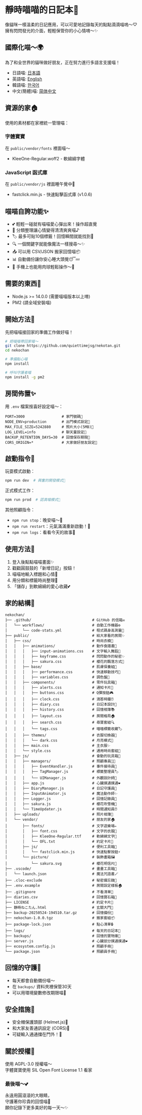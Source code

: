 # 靜時喵喵的日記本🐾

像貓咪一樣溫柔的日記應用，可以可愛地記錄每天的點點滴滴喵嗚～♡  
擁有閃閃發光的介面，輕輕保管你的小心情唷～✨

## 國際化喵～🌍

為了和全世界的貓咪做好朋友，正在努力進行多語言支援喵！

- 日語喵: [日本語](README.md)
- 英語喵: [English](README-en.md)  
- 韓語喵: [한국어](README-ko.md)  
- 中文(簡體)喵: [简体中文](README-zh.md)  

## 資源的家🏠

使用的素材都在家裡統一管理喵：

### 字體寶寶  
在 `public/vendor/fonts` 裡面喵～  
- KleeOne-Regular.woff2 - 軟綿綿字體  

### JavaScript 函式庫  
在 `public/vendor/js` 裡面睡午覺中🐾  
- fastclick.min.js - 快速點擊函式庫 (v1.0.6)  

## 喵喵自誇功能✨  

- 💕 輕輕一碰就有喵喵愛心彈出來！操作超直覺  
- 📝 分類整理讓心情變得清清爽爽喵♪  
- 🏷️ 最多可貼10個標籤！回憶瞬間就能找到🔖  
- 🔍 一個關鍵字就能像魔法一樣搜尋～✨  
- 📤 可以用 CSV/JSON 搬家回憶喵📦  
- 📊 自動備份讓你安心睡大頭覺😴💤  
- 📱 手機上也能用肉球輕鬆操作～🐾  

## 需要的東西🍼  

- Node.js >= 14.0.0 (需要喵喵版本以上唷)  
- PM2 (請全域安裝喵)  

## 開始方法🐾  

先把喵喵接回家的準備工作做好喵！  

```bash
# 把喵喵帶回家喵～
git clone https://github.com/quiettimejsg/nekotan.git  
cd nekochan  

# 準備點心喵
npm install  

# 呼叫守護者喵
npm install -g pm2
```

## 房間佈置✨  

用 `.env` 檔案按喜好設定喵～：  

```env
PORT=3000                 # 家門號碼🚪  
NODE_ENV=production       # 出門模式設定🎀  
MAX_FILE_SIZE=5242880     # 照片大小(5MB)📸  
LOG_LEVEL=info            # 聊天量設定💬  
BACKUP_RETENTION_DAYS=30  # 回憶保存期限📆  
CORS_ORIGIN=*             # 大家做好朋友設定🌈  
```

## 啟動指令🐾  

玩耍模式啟動：  
```bash
npm run dev  # 興奮的開發模式💫  
```  

正式模式工作：  
```bash
npm run prod  # 認真喵模式👑  
```  

其他照顧指令：  
- `npm run stop`：晚安喵～🌙  
- `npm run restart`：元氣滿滿重新啟動！🔁  
- `npm run logs`：看看今天的故事📖  

## 使用方法💖  

1.  登入後點點喵喵畫面✨  
2.  戳戳圓鼓鼓的「新增日記」按鈕！  
3.  喵喵地輸入標題和心情📝  
4.  用分類和標籤時尚整理🎀  
5.  「儲存」到軟綿綿的愛心收藏💕  

## 家的結構🐾  

```
nekochan/
├── .github/                            # GitHub 的信箱✉️
│   └── workflows/                      # 自動工作機器⚙️
│       └── code-stats.yml              # 程式碼身高測量📏
├── public/                             # 給大家看的房間✨
│   ├── css/                            # 時尚衣櫥👗
│   │   ├── animations/                 # 動作食譜書💫
│   │   │   ├── input-animations.css    # 文字輸入舞蹈💃
│   │   │   ├── keyframe.css            # 閃閃動作的秘密✨
│   │   │   ├── sakura.css              # 櫻花的飄落方式🌸
│   │   ├── base/                       # 肌膚保養組💅
│   │   │   ├── performance.css         # 快速移動技巧🐇
│   │   │   ├── variables.css           # 調色盤🎨
│   │   ├── components/                 # 零件玩具箱🧸
│   │   │   ├── alerts.css              # 通知卡片🔔
│   │   │   ├── buttons.css             # Q彈按鈕🎮
│   │   │   ├── clock.css               # 滴答時鐘⏰
│   │   │   ├── diary.css               # 日記本設計📖
│   │   │   ├── history.css             # 回憶相簿📚
│   │   │   ├── layout.css              # 房間格局🏠
│   │   │   ├── search.css              # 尋寶套組🔍
│   │   │   └── tags.css                # 喵喵標籤收藏🏷️
│   │   ├── themes/                     # 衣服切換器👘
│   │   │   └── dark.css                # 月亮模式🌙
│   │   ├── main.css                    # 主衣服✨
│   │   └── style.css                   # 通用時尚套組🎀
│   ├── js/                             # 會動的玩具箱🎪
│   │   ├── managers/                   # 照顧專員👩‍🍼
│   │   │   ├── EventHandler.js         # 事件接待員🎪
│   │   │   ├── TagManager.js           # 標籤整理員🏷️
│   │   │   └── UIManager.js            # 外觀設計師🎨
│   │   ├── app.js                      # 心臟撲通撲通❤️
│   │   ├── DiaryManager.js             # 日記守護員📝
│   │   ├── InputAnimator.js            # 魔法動作師✨
│   │   ├── Logger.js                   # 回憶記錄員📜
│   │   ├── sakura.js                   # 櫻花吹雪機🌸
│   │   └── TimeUpdater.js              # 時間通知員⏰
│   ├── uploads/                        # 照片相簿📸
│   └── vendor/                         # 朋友的家🏠
│       ├── fonts/                      # 文字遊樂場✏️
│       │   ├── font.css                # 文字的衣服👕
│       │   ├── KleeOne-Regular.ttf     # 軟綿綿文字🐾
│       │   └── OFL.txt                 # 約定卡片📜
│       ├── js/                         # 便利工具箱🧰
│       │   └── fastclick.min.js        # 快速點擊按鈕⚡
│       └── picture/                    # 裝飾畫箱🖼️
│           └── sakura.svg              # 櫻花明信片🌸
├── .vscode/                            # 畫畫工具箱🎨
│   └── launch.json                     # 魔法咒語書🪄
├── .cloc-exclude                       # 秘密備忘錄🙈
├── .env.example                        # 房間設定樣板🏠
├── .gitignore                          # 不看清單🙈
├── diaries.csv                         # 回憶寶石箱💎
├── LICENSE                             # 約定卡片📜
├── 静時ねこたん.html                     # 玄關大門🚪
├── backup-20250524-194510.tar.gz       # 回憶備份💾
├── nekochan-1.0.0.tgz                  # 搬家套組📦
├── package-lock.json                   # 點心清單🔒
├── logs/                               # 每天的日記本📖
├── backups/                            # 回憶的寶物庫💖
├── server.js                           # 心臟部分撲通撲通❤️
├── ecosystem.config.js                 # 照顧手冊📖
└── package.json                        # 照顧員手冊📔
```

## 回憶的守護💾  

- 每天都會自動備份喵～  
- 在 `backups/` 資料夾裡保管30天  
- 可以用環境變數修改期限喵📅  

## 安全措施🔐  

- 安全帽保護頭部 (Helmet.js)🧢  
- 和大家友善通訊設定 (CORS)🤝  
- 可疑輸入通通擋在門外！🚫  

## 關於授權📜  

使用 AGPL-3.0 授權喵～  
字體寶寶使用 SIL Open Font License 1.1 看家  

### 最後喵～💕  
永遠用圓滾滾的大眼睛，  
守護著你珍貴的回憶喵🐾  
願你記錄下更多美好的每一天～✨  